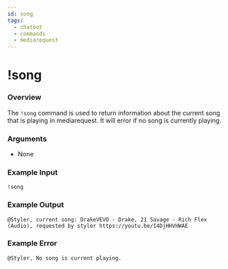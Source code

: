 ```yaml
---
id: song
tags:
  - chatbot
  - commands
  - mediarequest
---
```

# !song

### Overview

The `!song` command is used to return information about the current song that is playing in mediarequest. It will error if no song is currently playing.

### Arguments

- None

### Example Input

```
!song
```

### Example Output

```
@Styler, current song: DrakeVEVO - Drake, 21 Savage - Rich Flex (Audio), requested by styler https://youtu.be/I4DjHHVHWAE 
```

### Example Error

```
@Styler, No song is current playing. 
```
